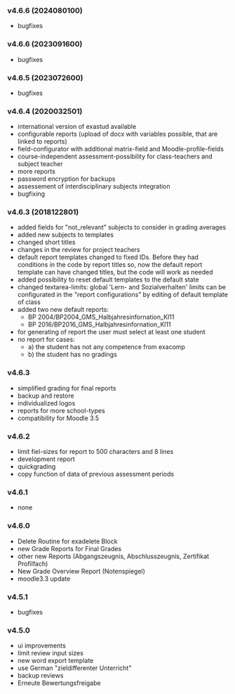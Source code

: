 ### v4.6.6 (2024080100) ###
* bugfixes

### v4.6.6 (2023091600) ###
* bugfixes

### v4.6.5 (2023072600) ###
* bugfixes

### v4.6.4 (2020032501) ###
* international version of exastud available
* configurable reports (upload of docx with variables possible, that are linked to reports)
* field-configurator with additional matrix-field and Moodle-profile-fields
* course-independent assessment-possibility for class-teachers and subject teacher
* more reports
* password encryption for backups
* assessement of interdisciplinary subjects integration
* bugfixing

### v4.6.3 (2018122801) ###

* added fields for "not_relevant" subjects to consider in grading averages
* added new subjects to templates
* changed short titles
* changes in the review for project teachers
* default report templates changed to fixed IDs. Before they had conditions in the code by report titles so, now the default report template can have changed titles, but the code will work as needed
* added possibility to reset default templates to the default state
* changed textarea-limits: global 'Lern- and Sozialverhalten' limits can be configurated in the "report configurations" by editing of default template of class
* added two new default reports:
  - BP 2004/BP2004_GMS_Halbjahresinfornation_Kl11
  - BP 2016/BP2016_GMS_Halbjahresinfornation_Kl11
* for generating of report the user must select at least one student
* no report for cases:
  - a) the student has not any competence from exacomp
  - b) the student has no gradings

### v4.6.3 ###

* simplified grading for final reports
* backup and restore
* individualized logos
* reports for more school-types
* compatibility for Moodle 3.5

### v4.6.2 ###

* limit fiel-sizes for report to 500 characters and 8 lines
* development report
* quickgrading
* copy function of data of previous assessment periods

### v4.6.1 ###

* none

### v4.6.0 ###

* Delete Routine for exadelete Block
* new Grade Reports for Final Grades
* other new Reports (Abgangszeugnis, Abschlusszeugnis, Zertifikat Profilfach)
* New Grade Overview Report (Notenspiegel)
* moodle3.3 update

### v4.5.1 ###

* bugfixes

### v4.5.0 ###

* ui improvements
* limit review input sizes
* new word export template
* use German "zieldifferenter Unterricht"
* backup reviews
* Erneute Bewertungsfreigabe

